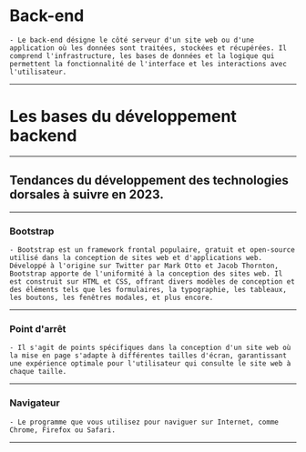 # **Back-end**
    - Le back-end désigne le côté serveur d'un site web ou d'une application où les données sont traitées, stockées et récupérées. Il comprend l'infrastructure, les bases de données et la logique qui permettent la fonctionnalité de l'interface et les interactions avec l'utilisateur.
---

# **Les bases du développement backend**
---

## **Tendances du développement des technologies dorsales à suivre en 2023.**
---

### **Bootstrap**
    - Bootstrap est un framework frontal populaire, gratuit et open-source utilisé dans la conception de sites web et d'applications web. Développé à l'origine sur Twitter par Mark Otto et Jacob Thornton, Bootstrap apporte de l'uniformité à la conception des sites web. Il est construit sur HTML et CSS, offrant divers modèles de conception et des éléments tels que les formulaires, la typographie, les tableaux, les boutons, les fenêtres modales, et plus encore.
---

### **Point d'arrêt**
    - Il s'agit de points spécifiques dans la conception d'un site web où la mise en page s'adapte à différentes tailles d'écran, garantissant une expérience optimale pour l'utilisateur qui consulte le site web à chaque taille.
---

### **Navigateur**
    - Le programme que vous utilisez pour naviguer sur Internet, comme Chrome, Firefox ou Safari.
---